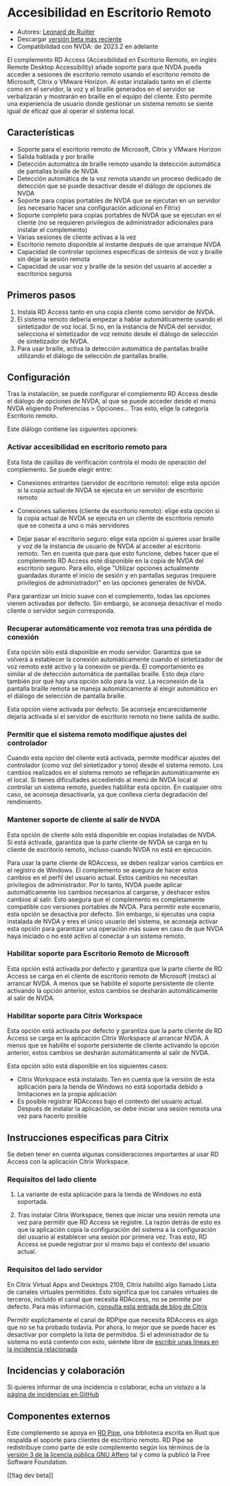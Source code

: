 # Accesibilidad en Escritorio Remoto #

* Autores: [Leonard de Ruijter][1]
* Descargar [versión beta más reciente][2]
* Compatibilidad con NVDA: de 2023.2 en adelante

El complemento RD Access (Accesibilidad en Escritorio Remoto, en inglés
Remote Desktop Accessibility) añade soporte para que NVDA pueda acceder a
sesiones de escritorio remoto usando el escritorio remoto de Microsoft,
Citrix o VMware Horizon.  Al estar instalado tanto en el cliente como en el
servidor, la voz y el braille generados en el servidor se verbalizarán y
mostrarán en braille en el equipo del cliente. Esto permite una experiencia
de usuario donde gestionar un sistema remoto se siente igual de eficaz que
al operar el sistema local.

## Características

* Soporte para el escritorio remoto de Microsoft, Citrix y VMware Horizon
* Salida hablada y por braille
* Detección automática de braille remoto usando la detección automática de
  pantallas braille de NVDA
* Detección automática de la voz remota usando un proceso dedicado de
  detección que se puede desactivar desde el diálogo de opciones de NVDA
* Soporte para copias portables de NVDA que se ejecutan en un servidor (es
  necesario hacer una configuración adicional en Fitrix)
* Soporte completo para copias portables de NVDA que se ejecutan en el
  cliente (no se requieren privilegios de administrador adicionales para
  instalar el complemento)
* Varias sesiones de cliente activas a la vez
* Escritorio remoto disponible al instante después de que arranque NVDA
* Capacidad de controlar opciones específicas de síntesis de voz y braille
  sin dejar la sesión remota
* Capacidad de usar voz y braille de la sesión del usuario al acceder a
  escritorios seguros

## Primeros pasos

1. Instala RD Access tanto en una copia cliente como servidor de NVDA.
1. El sistema remoto debería empezar a hablar automáticamente usando el
   sintetizador de voz local. Si no, en la instancia de NVDA del servidor,
   selecciona el sintetizador de voz remoto desde el diálogo de selección de
   sintetizador de NVDA.
1. Para usar braille, activa la detección automática de pantallas braille
   utilizando el diálogo de selección de pantallas braille.

## Configuración

Tras la instalación, se puede configurar el complemento RD Access desde el diálogo de opciones de NVDA, al que se puede acceder desde el menú NVDA eligiendo Preferencias > Opciones...
Tras esto, elige la categoría Escritorio remoto.

Este diálogo contiene las siguientes opciones:

### Activar accesibilidad en escritorio remoto para

Esta lista de casillas de verificación controla el modo de operación del
complemento. Se puede elegir entre:

* Conexiones entrantes (servidor de escritorio remoto): elige esta opción si
  la copia actual de NVDA se ejecuta en un servidor de escritorio remoto

* Conexiones salientes (cliente de escritorio remoto): elige esta opción si
  la copia actual de NVDA se ejecuta en un cliente de escritorio remoto que
  se conecta a uno o más servidores

* Dejar pasar el escritorio seguro: elige esta opción si quieres usar
  braille y voz de la instancia de usuario de NVDA al acceder al escritorio
  remoto. Ten en cuenta que para que esto funcione, debes hacer que el
  complemento RD Access esté disponible en la copia de NVDA del escritorio
  seguro. Para ello, elige "Utilizar opciones actualmente guardadas durante
  el inicio de sesión y en pantallas seguras (requiere privilegios de
  administrador)" en las opciones generales de NVDA.

Para garantizar un inicio suave con el complemento, todas las opciones
vienen activadas por defecto. Sin embargo, se aconseja desactivar el modo
cliente o servidor según corresponda.

### Recuperar automáticamente voz remota tras una pérdida de conexión

Esta opción sólo está disponible en modo servidor. Garantiza que se volverá
a establecer la conexión automáticamente cuando el sintetizador de voz
remoto esté activo y la conexión se pierda. El comportamiento es similar al
de detección automática de pantallas braille. Esto deja claro también por
qué hay una opción sólo para la voz. La reconexión de la pantalla braille
remota se maneja automáticamente al elegir automático en el diálogo de
selección de pantalla braille.

Esta opción viene activada por defecto. Se aconseja encarecidamente dejarla
activada si el servidor de escritorio remoto no tiene salida de audio.

### Permitir que el sistema remoto modifique ajustes del controlador

Cuando esta opción del cliente está activada, permite modificar ajustes del
controlador (como voz del sintetizador y tono) desde el sistema remoto. Los
cambios realizados en el sistema remoto se reflejarán automáticamente en el
local. Si tienes dificultades accediendo al menú de NVDA local al controlar
un sistema remoto, puedes habilitar esta opción. En cualquier otro caso, se
aconseja desactivarla, ya que conlleva cierta degradación del rendimiento.

### Mantener soporte de cliente al salir de NVDA

Esta opción de cliente sólo está disponible en copias instaladas de NVDA. Si
está activada, garantiza que la parte cliente de NVDA se carga en tu cliente
de escritorio remoto, incluso cuando NVDA no está en ejecución.

Para usar la parte cliente de RDAccess, se deben realizar varios cambios en
el registro de Windows. El complemento se asegura de hacer estos cambios en
el perfil del usuario actual. Estos cambios no necesitan privilegios de
administrador. Por lo tanto, NVDA puede aplicar automáticamente los cambios
necesarios al cargarse, y deshacer estos cambios al salir. Esto asegura que
el complemento es completamente compatible con versiones portables de
NVDA. Para permitir este escenario, esta opción se desactiva por
defecto. Sin embargo, si ejecutas una copia instalada de NVDA y eres el
único usuario del sistema, se aconseja activar esta opción para garantizar
una operación más suave en caso de que NVDA haya iniciado o no esté activo
al conectar a un sistema remoto.

### Habilitar soporte para Escritorio Remoto de Microsoft

Esta opción está activada por defecto y garantiza que la parte cliente de RD
Access se carga en el cliente de escritorio remoto de Microsoft (mstsc) al
arrancar NVDA. A menos que se habilite el soporte persistente de cliente
activando la opción anterior, estos cambios se desharán automáticamente al
salir de NVDA.

### Habilitar soporte para Citrix Workspace

Esta opción está activada por defecto y garantiza que la parte cliente de RD
Access se carga en la aplicación Citrix Workspace al arrancar NVDA. A menos
que se habilite el soporte persistente de cliente activando la opción
anterior, estos cambios se desharán automáticamente al salir de NVDA.

Esta opción sólo está disponible en los siguientes casos:

* Citrix Workspace está instalado. Ten en cuenta que la versión de esta
  aplicación para la tienda de Windows no está soportada debido a
  limitaciones en la propia aplicación
* Es posible registrar RDAccess bajo el contexto del usuario actual. Después
  de instalar la aplicación, se debe iniciar una sesión remota una vez para
  hacerlo posible

## Instrucciones específicas para Citrix

Se deben tener en cuenta algunas consideraciones importantes al usar RD
Access con la aplicación Citrix Workspace.

### Requisitos del lado cliente

1. La variante de esta aplicación para la tienda de Windows *no* está
   soportada.

2. Tras instalar Citrix Workspace, tienes que iniciar una sesión remota una
   vez para permitir que RD Access se registre. La razón detrás de esto es
   que la aplicación copia la configuración del sistema a la configuración
   del usuario al establecer una sesión por primera vez. Tras esto, RD
   Access se puede registrar por sí mismo bajo el contexto del usuario
   actual.

### Requisitos del lado servidor

En Citrix Virtual Apps and Desktops 2109, Citrix habilitó algo llamado Lista
de canales virtuales permitidos. Esto significa que los canales virtuales de
terceros, incluido el canal que necesita RDAccess, no se permite por
defecto. Para más información, [consulta esta entrada de blog de
Citrix](https://www.citrix.com/blogs/2021/10/14/virtual-channel-allow-list-now-enabled-by-default/)

Permitir explícitamente el canal de RDPipe que necesita RDAccess es algo que
no se ha probado todavía. Por ahora, lo mejor que se puede hacer es
desactivar por completo la lista de permitidos. Si el administrador de tu
sistema no está contento con esto, siéntete libre de [escribir unas líneas
en la incidencia relacionada][3]

## Incidencias y colaboración

Si quieres informar de una incidencia o colaborar, echa un vistazo a la
[página de incidencias en GitHub][3]

## Componentes externos

Este complemento se apoya en [RD Pipe][4], una biblioteca escrita en Rust
que respalda el soporte para clientes de escritorio remoto. RD Pipe se
redistribuye como parte de este complemento según los términos de la
[versión 3 de la licencia pública GNU Affero][5] tal y como la publicó la
Free Software Foundation.

[[!tag dev beta]]

[1]: https://github.com/leonardder/

[2]: https://www.nvaccess.org/addonStore/legacy?file=rdAccess-beta

[3]: https://github.com/leonardder/rdAccess/issues

[4]: https://github.com/leonardder/rd_pipe-rs

[5]: https://github.com/leonardder/rd_pipe-rs/blob/master/LICENSE
